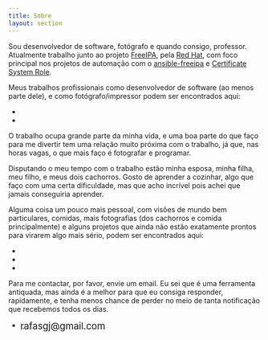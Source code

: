 ```yaml
---
title: Sobre
layout: section
---
```


Sou desenvolvedor de software, fotógrafo e quando consigo, professor. Atualmente trabalho junto ao projeto [FreeIPA], pela [Red Hat], com foco principal nos projetos de automação com o [ansible-freeipa] e [Certificate System Role].

Meus trabalhos profissionais como desenvolvedor de software (ao menos parte dele), e como fotógrafo/impressor podem ser encontrados aqui:
<div class="social">
<ul>
    <li><a target="_blank" href="https://github.com/rjeffman"><span class="fa-brands fa-github huge"></span></a></li>
    <li><a target="_blank" href="https://instagram.com/rafaeljeffman.fotografia"><span class="fa-brands fa-instagram huge"></span></a></li>
</ul>
</div>

O trabalho ocupa grande parte da minha vida, e uma boa parte do que faço para me divertir tem uma relação muito próxima com o trabalho, já que, nas horas vagas, o que mais faço é fotografar e programar.

Disputando o meu tempo com o trabalho estão minha esposa, minha filha, meu filho, e meus dois cachorros. Gosto de aprender a cozinhar, algo que faço com uma certa dificuldade, mas que acho incrível pois achei que jamais conseguiria aprender.

Alguma coisa um pouco mais pessoal, com visões de mundo bem particulares, comidas, mais fotografias (dos cachorros e comida principalmente) e alguns projetos que ainda não estão exatamente prontos para virarem algo mais sério, podem ser encontrados aqui:
<div class="social">
<ul>
    <li><a target="_blank" href="https://twitter.com/rafasgj"><span class="fa-brands fa-twitter huge"></span></a></li>
    <li><a target="_blank" href="https://instagram.com/rafasgj"><span class="fa-brands fa-instagram huge"></span></a></li>
    <li><a target="_blank" href="https://github.com/rafasgj"><span class="fa-brands fa-github huge"></span></a></li>
</ul>
</div>

Para me contactar, por favor, envie um email. Eu sei que é uma ferramenta antiquada, mas ainda é a melhor para que eu consiga responder, rapidamente, e tenha menos chance de perder no meio de tanta notificação que recebemos todos os dias.
<div class="social">
<ul style="margin: 0 auto !important;">
    <li>
        <a href="mailto:rafasgj@gmail.com"><span class="fa-regular fa-envelope"></span>
        <span style="font-size: 14pt; vertical-align: middle">rafasgj@gmail.com</span></a>
    </li>
</ul>
</div>

[freeipa]: https://freeipa.org
[ansible-freeipa]: https://github.com/freeipa/ansible-freeipa
[certificate system role]: https://github.com/linux-system-roles/certificate
[Red Hat]: https://jobs.redhat.com
